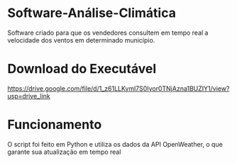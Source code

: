 # Software-Análise-Climática
Software criado para que os vendedores consultem em tempo real a velocidade dos ventos em determinado município.

# Download do Executável
https://drive.google.com/file/d/1_z61LLKvml7S0Iyor0TNjAzna1BUZIY1/view?usp=drive_link

# Funcionamento
O script foi feito em Python e utiliza os dados da API OpenWeather, o que garante sua atualização em tempo real
